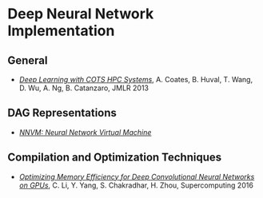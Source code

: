 # Deep Neural Network Implementation

## General

* [_Deep Learning with COTS HPC Systems_](http://www.jmlr.org/proceedings/papers/v28/coates13.pdf), A. Coates, B. Huval, T. Wang, D. Wu, A. Ng, B. Catanzaro, JMLR 2013

## DAG Representations

* [_NNVM: Neural Network Virtual Machine_](https://github.com/dmlc/nnvm)

## Compilation and Optimization Techniques

* [_Optimizing Memory Efficiency for Deep Convolutional Neural Networks on GPUs_](https://arxiv.org/pdf/1610.03618v1.pdf), C. Li, Y. Yang, S. Chakradhar, H. Zhou, Supercomputing 2016
